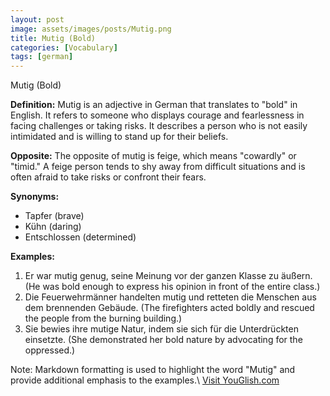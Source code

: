 ```yaml
---
layout: post
image: assets/images/posts/Mutig.png
title: Mutig (Bold)
categories: [Vocabulary]
tags: [german]
---
```


Mutig (Bold)

**Definition:**
Mutig is an adjective in German that translates to "bold" in English. It refers to someone who displays courage and fearlessness in facing challenges or taking risks. It describes a person who is not easily intimidated and is willing to stand up for their beliefs.

**Opposite:**
The opposite of mutig is feige, which means "cowardly" or "timid." A feige person tends to shy away from difficult situations and is often afraid to take risks or confront their fears.

**Synonyms:**
- Tapfer (brave)
- Kühn (daring)
- Entschlossen (determined)

**Examples:**
1. Er war mutig genug, seine Meinung vor der ganzen Klasse zu äußern. (He was bold enough to express his opinion in front of the entire class.)
2. Die Feuerwehrmänner handelten mutig und retteten die Menschen aus dem brennenden Gebäude. (The firefighters acted boldly and rescued the people from the burning building.)
3. Sie bewies ihre mutige Natur, indem sie sich für die Unterdrückten einsetzte. (She demonstrated her bold nature by advocating for the oppressed.)

Note: Markdown formatting is used to highlight the word "Mutig" and provide additional emphasis to the examples.\ <a id="yg-widget-0" class="youglish-widget" data-query="Mutig" data-lang="german" data-components="8412" data-auto-start="0" data-bkg-color="theme_light" data-title="How%20to%20pronounce%20Mutig%20in%20German"  rel="nofollow" href="https://youglish.com">Visit YouGlish.com</a><script async src="https://youglish.com/public/emb/widget.js" charset="utf-8"></script>